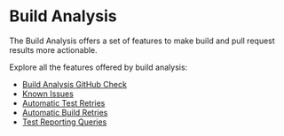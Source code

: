 # Build Analysis

The Build Analysis offers a set of features to make build and pull request results more actionable. 

Explore all the features offered by build analysis:

- [Build Analysis GitHub Check](https://github.com/dotnet/arcade/blob/main/Documentation/Projects/Build%20Analysis/Introduction.md)
- [Known Issues](https://github.com/dotnet/arcade/blob/main/Documentation/Projects/Build%20Analysis/KnownIssues.md)
- [Automatic Test Retries](https://github.com/dotnet/arcade/blob/main/Documentation/Projects/Build%20Analysis/Test%20Retry%20Documentation.md)
- [Automatic Build Retries](https://github.com/dotnet/arcade/blob/main/Documentation/Projects/Build%20Analysis/BuildRetryOnboard.md)
- [Test Reporting Queries](https://github.com/dotnet/arcade/blob/a264eb13fea14125f3ef8d4056586cd66fa55309/Documentation/AzureDevOps/TestReportingQueries.md)
